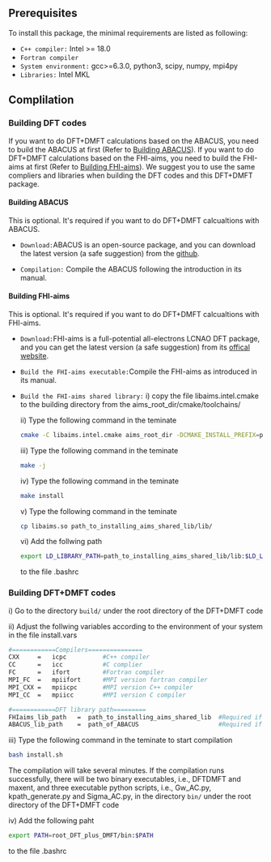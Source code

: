 
## Prerequisites

To install this package, the minimal requirements are listed as following:
- `C++ compiler:` Intel >= 18.0
- `Fortran compiler`
- `System environment:` gcc>=6.3.0, python3, scipy, numpy, mpi4py
- `Libraries:` Intel MKL

## Complilation

### Building DFT codes
If you want to do DFT+DMFT calculations based on the ABACUS, you need to build the ABACUS at first (Refer to [Building ABACUS](#building-abacus)). If you want to do DFT+DMFT calculations based on the FHI-aims, you need to build the FHI-aims at first (Refer to [Building FHI-aims](#building-fhi-aims)). We suggest you to use the same compliers and libraries when building the DFT codes and this DFT+DMFT package.

#### Building ABACUS

This is optional. It's required if you want to do DFT+DMFT calcualtions with ABACUS.

- `Download:`ABACUS is an open-source package, and you can download the latest version (a safe suggestion) from the [github](https://github.com/abacusmodeling/abacus-develop).

- `Compilation:` Compile the ABACUS following the introduction in its manual.


#### Building FHI-aims

This is optional. It's required if you want to do DFT+DMFT calcualtions with FHI-aims.

- `Download:`FHI-aims is a full-potential all-electrons LCNAO DFT package, and you can get the latest version (a safe suggestion) from its [offical website](https://fhi-aims.org/).

- `Build the FHI-aims executable:`Compile the FHI-aims as introduced in its manual. 

- `Build the FHI-aims shared library:`
    i) copy the file libaims.intel.cmake to the building directory from the aims_root_dir/cmake/toolchains/

    ii) Type the following command in the teminate
    ```bash
    cmake -C libaims.intel.cmake aims_root_dir -DCMAKE_INSTALL_PREFIX=path_to_installing_aims_shared_lib
    ```
    iii) Type the following command in the teminate
    ```bash
    make -j
    ```

    iv) Type the following command in the teminate
    ```bash 
    make install
    ```

    v) Type the following command in the teminate
    ```bash
    cp libaims.so path_to_installing_aims_shared_lib/lib/
    ```
    
    vi) Add the follwing path 
    ```bash 
    export LD_LIBRARY_PATH=path_to_installing_aims_shared_lib/lib:$LD_LIBRARY_PATH
    ```
    to the file .bashrc

### Building DFT+DMFT codes
i) Go to the directory `build/` under the root directory of the DFT+DMFT code

ii) Adjust the follwing variables according to the environment of your system in the file install.vars
 
  ```bash 
  #============Compilers===============
  CXX     =   icpc          #C++ compiler
  CC      =   icc           #C complier
  FC      =   ifort         #Fortran compiler
  MPI_FC  =   mpiifort      #MPI version fortran compiler
  MPI_CXX =   mpiicpc       #MPI version C++ compiler
  MPI_CC  =   mpiicc        #MPI version C compiler

  #============DFT library path=========
  FHIaims_lib_path   =  path_to_installing_aims_shared_lib  #Required if DFT calculations were carried out by FHI-aims
  ABACUS_lib_path    =  path_of_ABACUS                      #Required if DFT calculations were carried out by ABACUS
  ```
  
iii) Type the following command in the teminate to start compilation
  ```bash 
  bash install.sh
   ```
The compilation will take several minutes. If the compilation runs successfully, there will be two binary executables, i.e., DFTDMFT and maxent, and three executable python scripts, i.e., Gw_AC.py, kpath_generate.py and Sigma_AC.py, in the directory `bin/` under the root directory of the DFT+DMFT code

iv) Add the following paht 
  ```bash 
  export PATH=root_DFT_plus_DMFT/bin:$PATH
  ```
to the file .bashrc